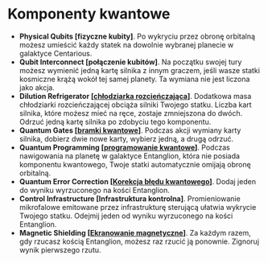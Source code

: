 # Komponenty kwantowe

- **Physical Qubits [fizyczne kubity]**. Po wykryciu przez obronę orbitalną możesz umieścić każdy statek na dowolnie wybranej planecie w galaktyce Centarious.
- **Qubit Interconnect [połączenie kubitów]**. Na początku swojej tury możesz wymienić jedną kartę silnika z innym graczem, jeśli wasze statki kosmiczne krążą wokół tej samej planety. Ta wymiana nie jest liczona jako akcja.
- **Dilution Refrigerator [[chłodziarka rozcieńczająca](https://en.wikipedia.org/wiki/Dilution_refrigerator)]**. Dodatkowa masa chłodziarki rozcieńczającej obciąża silniki Twojego statku. Liczba kart silnika, które możesz mieć na ręce, zostaje zmniejszona do dwóch. Odrzuć jedną kartę silnika po zdobyciu tego komponentu.
- **Quantum Gates [[bramki kwantowe](https://pl.wikipedia.org/wiki/Bramka_kwantowa)]**. Podczas akcji wymiany karty silnika, dobierz dwie nowe karty, wybierz jedną, a drugą odrzuć.
- **Quantum Programming [[programowanie kwantowe](https://pl.wikipedia.org/wiki/Komputer_kwantowy)]**. Podczas nawigowania na planetę w galaktyce Entanglion, która nie posiada komponentu kwantowego, Twoje statki automatycznie omijają obronę orbitalną.
- **Quantum Error Correction [[Korekcja błędu kwantowego](https://en.wikipedia.org/wiki/Quantum_error_correction)]**. Dodaj jeden do wyniku wyrzuconego na kości Entanglion.
- **Control Infrastructure [Infrastruktura kontrolna]**. Promieniowanie mikrofalowe emitowane przez infrastrukturę sterującą ułatwia wykrycie Twojego statku. Odejmij jeden od wyniku wyrzuconego na kości Entanglion.
- **Magnetic Shielding [[Ekranowanie magnetyczne](https://pl.wikipedia.org/wiki/Ekran_magnetyczny)]**. Za każdym razem, gdy rzucasz kością Entanglion, możesz raz rzucić ją ponownie. Zignoruj wynik pierwszego rzutu.

